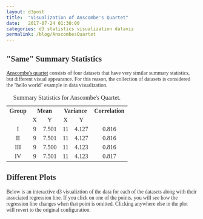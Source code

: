 ```yaml
---
layout: d3post
title:  "Visualization of Anscombe's Quartet"
date:   2017-07-24 01:30:00
categories: d3 statistics visualization dataviz
permalink: /blog/AnscombesQuartet
---
```


<style>
svg {
    border:none;
}

body {
    color: #333333;
    font-family: ‘Palatino Linotype’, ‘Book Antiqua’, Palatino, serif;
}
.axis path {
    fill: none;
    stroke: #000;
    shape-rendering: crispEdges;

}
.axis .line{
    stroke: "black";
}
.axis .tick line {
    stroke: #bfbfbf;

}

td {
	text-align: center;
}
</style>

## "Same" Summary Statistics ##
[Anscombe's quartet](https://en.wikipedia.org/wiki/Anscombe%27s_quartet) consists of four datasets that have very similar summary statistics, but different visual appearance. For this reason, the collection of datasets is considered the "hello world" example in data visualization.

<table style="width:100%">
  <tr>
    <th>Group</th>
    <th colspan="2">Mean</th> 
    <th colspan="2">Variance</th>
    <th>Correlation</th>
  </tr>
  <tr>
  <td></td>
  <td>X</td>
  <td>Y</td>
  <td>X</td>
  <td>Y</td>
  <td></td>
  </tr>
  <tr>
    <td>I</td>
    <td>9</td>
    <td>7.501</td> 
    <td>11</td>
    <td>4.127</td>
    <td>0.816</td>
  </tr>
    <tr>
    <td>II</td>
    <td>9</td>
    <td>7.501</td> 
    <td>11</td>
    <td>4.127</td>
    <td>0.816</td>
  </tr>
    <tr>
    <td>III</td>
    <td>9</td>
    <td>7.500</td> 
    <td>11</td>
    <td>4.123</td>
    <td>0.816</td>
  </tr>
    <tr>
    <td>IV</td>
    <td>9</td>
    <td>7.501</td> 
    <td>11</td>
    <td>4.123</td>
    <td>0.817</td>
  </tr>
  <caption>Summary Statistics for Anscombe's Quartet.</caption>
</table>


## Different Plots ##
Below is an interactive d3 visualiztion of the data for each of the datasets along with their associated regression line. If you click on one of the points, you will see how the regression line changes when that point is omitted. Clicking anywhere else in the plot will revert to the original configuration. 


<div id="example"></div>


<script type="text/javascript">
let data = [];

let margin = {top: 30, right: 30, bottom: 30, left: 30};

let width = 400 - margin.left - margin.right,
    height = 300 - margin.top - margin.bottom;


let circSize = 7;


function render(error,data){

    if(error) console.warn(error)

    data.forEach( d=> {
        d.x = +d.x;
        d.y = +d.y;
        d.x1 = +d.x1;
        d.y1 = +d.y1;
        d.x2 = +d.x2;
        d.y2 = +d.y2;
    });

    let upperX = d3.max(data,d => d.x)*1.1;
    let xScale = d3.scaleLinear()
        .domain([0,upperX])
        .nice()
        .range([0,width]);


    let upperY = d3.max(data,d => d.y)*1.1;
    let yScale = d3.scaleLinear()
        .domain([0,upperY])
        .nice()
        .range([height,0]);

    let colorScale = d3.scaleOrdinal(d3.schemeCategory10);
    colorScale.domain(d3.map(data, d => d.group).keys());



    let grps = Array.from(d3.map(data, d => d.group).keys());



    let svgs = new Map(grps.map(w => [w,d3.select("div#example").append("svg")
        .attr("width",  '48%')
        .attr("height", height + margin.top + margin.bottom)
        .append("g")
        .attr("transform", "translate(" + margin.left + "," + margin.top + ")")]
));

    function renderGroup(grp){

     let svg = svgs.get(grp);

        var background = svg.selectAll(".background")
            .data(["All"])
            .enter()
            .append("rect")
            .attr("x",0)
            .attr("y",0)
            .attr("height",height)
            .attr("width",width)
            .attr("fill","WhiteSmoke");

    // Scales and Axes
    let xAxis = d3.axisBottom(xScale)
        .tickSize(-height);
    let yAxis = d3.axisLeft(yScale)
        .tickSize(-width);

    svg.append("g")
        .attr("class", "x axis")
        .attr("transform", "translate(0," + height + ")")
        .call(xAxis);

    svg.append("g")
        .attr("class", "y axis")
        .call(yAxis);


    // Plot points
    let circleGroup =svg.selectAll(".circle-group")
        .data(data.filter(d => d.group === grp))
        .enter()
        .append("g")
        .attr("class", "circle-group")
        .attr("transform", (d) => "translate(" + xScale(d.x) + "," + yScale(d.y) + ")" )
        .attr("xval",d => d.x).attr("yval",d=>d.y)
        .attr("x1", d => d.x1).attr("y1",d=>d.y1)
        .attr("x2",d=>d.x2).attr("y2",d=>d.y2);

    // set radius of circles
    circleGroup.append("circle")
        .attr("r", circSize)
        .attr("x1",d => d.x)
        .attr("y1",0)
        .attr("x2",d => d.x)
        .attr("y2",20)
    // set color based on group

    // color scheme


    circleGroup
        .attr("fill",(d) => colorScale(d.group));


        let ldata = [0,3.0,20,3.0+0.5*20];
            var trendline = svg.data(data.filter(d => d.group === grp)).append("g")
                .attr("class","trendline");

        trendline
            .append("line")
            .attr("x1", xScale(ldata[0]))
            .attr("y1",yScale(ldata[1]))
            .attr("x2", xScale(ldata[2]))
            .attr("y2", yScale(ldata[3]))
            .attr("stroke", "black")
            .attr("stroke-width", 2);


        background.on("click", () => {

                svg.selectAll(".circle-group")
                    .select("circle")
                    .attr("r", circSize)
                svg.select(".trendline")
                    .transition()
                    .select("line")
                    .attr("x1", xScale(ldata[0]))
                    .attr("y1", yScale(ldata[1]))
                    .attr("x2", xScale(ldata[2]))
                    .attr("y2", yScale(ldata[3]))

            }


        )
        circleGroup.on("click",function() {

            svg.selectAll(".circle-group")
                .select("circle")
                .attr("r",circSize);

            d3.select(this)
                .transition()
                .select("circle")
                .attr("r",0)

            svg.select(".trendline")
                .transition()
                .select("line")
                .attr("x1",  d => xScale(d3.select(this).attr('x1')))
                .attr("y1", d => yScale(d3.select(this).attr('y1')))
                .attr("x2",  d => xScale(d3.select(this).attr('x2')))
                .attr("y2", d => yScale(d3.select(this).attr('y2')))
        })



    }

    grps.map(g => renderGroup(g));


}


d3.tsv('../data/quartet_with_reg.tsv',render);
</script>


